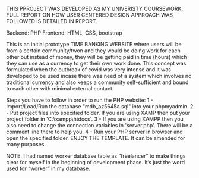THIS PPROJECT WAS DEVELOPED AS MY UNIVERISTY COURSEWORK, FULL REPORT ON HOW USER CENTERED DESIGN APPROACH WAS FOLLOWED IS DETAILED IN REPORT.

Backend: PHP
Frontend: HTML, CSS, bootstrap

This is an initial prototype TIME BANKING WEBSITE where users will be from a certain community/twon and they would be doing work for each other but instead of money,
they will be getting paid in time (hours) which they can use as a currency to get their own work done. This concept was formulated when the outbreak of covid was
very intense and it was developed to be used incase there was need of a system which involves no traditional currency and also keeps a community self-sufficient and bound 
to each other with minimal external contact.    


Steps you have to follow in order to run the PHP website: 
1 - Import/Load/Run the database "mdb_az5645a.sql" into your phpmyadmin.
2 - Put project files into specified folder. If you are using XAMP then put your project folder in 'C:\xampp\htdocs\'.
3 - If you are using XAMPP then you also need to change the connection variables in 'server.php'. There will be a comment line there to help you.
4 - Run your PHP server in browser and open the specified folder, ENJOY THE TEMPLATE. It can be amended for many purposes.  

NOTE: I had named worker database table as “freelancer” to make things clear for myself in the beginning of development phase. 
It’s just the word used for “worker” in my database.  

